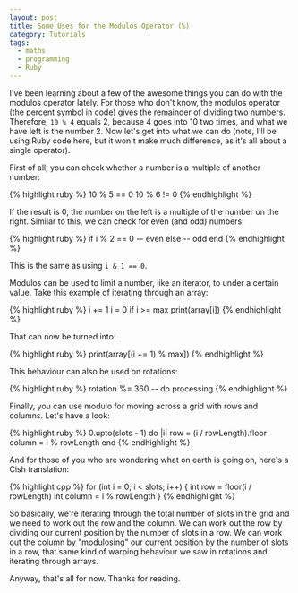 ```yaml
---
layout: post
title: Some Uses for the Modulos Operator (%)
category: Tutorials
tags:
  - maths
  - programming
  - Ruby
---
```


I've been learning about a few of the awesome things you can do with the modulos operator lately. For those who don't know, the modulos operator (the percent symbol in code) gives the remainder of dividing two numbers. Therefore, `10 % 4` equals 2, because 4 goes into 10 two times, and what we have left is the number 2. Now let's get into what we can do (note, I'll be using Ruby code here, but it won't make much difference, as it's all about a single operator).

First of all, you can check whether a number is a multiple of another number:

{% highlight ruby %}
10 % 5 == 0
10 % 6 != 0
{% endhighlight %}

If the result is 0, the number on the left is a multiple of the number on the right. Similar to this, we can check for even (and odd) numbers:

{% highlight ruby %}
if i % 2 == 0
  -- even
else
  -- odd
end
{% endhighlight %}

This is the same as using `i & 1 == 0`.

Modulos can be used to limit a number, like an iterator, to under a certain value. Take this example of iterating through an array:

{% highlight ruby %}
i += 1
i = 0 if i >= max
print(array[i])
{% endhighlight %}

That can now be turned into:

{% highlight ruby %}
print(array[(i += 1) % max])
{% endhighlight %}

This behaviour can also be used on rotations:

{% highlight ruby %}
rotation %= 360
-- do processing
{% endhighlight %}

Finally, you can use modulo for moving across a grid with rows and columns. Let's have a look:

{% highlight ruby %}
0.upto(slots - 1) do |i|
  row = (i / rowLength).floor
  column = i % rowLength
end
{% endhighlight %}

And for those of you who are wondering what on earth is going on, here's a Cish translation:

{% highlight cpp %}
for (int i = 0; i < slots; i++)
{
  int row = floor(i / rowLength)
  int column = i % rowLength
}
{% endhighlight %}

So basically, we're iterating through the total number of slots in the grid and we need to work out the row and the column. We can work out the row by dividing our current position by the number of slots in a row. We can work out the column by "modulosing" our current position by the number of slots in a row, that same kind of warping behaviour we saw in rotations and iterating through arrays.

Anyway, that's all for now. Thanks for reading.
